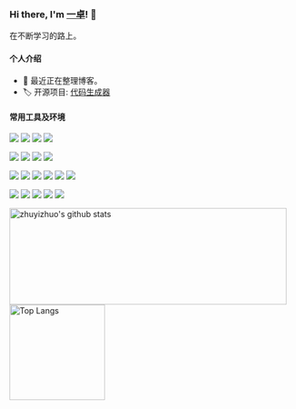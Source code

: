 ### Hi there, I'm [一卓](https://www.zhuyizhuo.online/)! 👋

在不断学习的路上。

#### 个人介绍
- 🌱 最近正在整理博客。
- 🏷️ 开源项目: [代码生成器](http://zhuyizhuo.github.io/code-generator-doc/)

#### 常用工具及环境

[![](https://img.shields.io/badge/Windows-10-2376bc?style=flat-square&logo=windows&logoColor=ffffff)](https://www.microsoft.com)
[![](https://img.shields.io/badge/macOS-Big%20Sur-e94256?style=flat-square&logo=apple&logoColor=ffffff)](https://www.apple.com/macos/big-sur/)
[![](https://img.shields.io/badge/Ubuntu-20.04-E95420?style=flat-square&logo=ubuntu&logoColor=ffffff)](https://ubuntu.com/)
[![](https://img.shields.io/badge/Browser-Chrome-4285F4?style=flat-square&logo=Google%20Chrome&logoColor=ffffff)](https://www.google.com/intl/zh-CN/chrome/)

[![](https://img.shields.io/badge/IDE-IntelliJ%20IDEA-000000?style=flat-square&logo=IntelliJ%20IDEA&logoColor=ffffff)](https://www.jetbrains.com/zh-cn/idea/)
[![](https://img.shields.io/badge/IDE-WebStorm-000000?style=flat-square&logo=WebStorm&logoColor=ffffff)](https://www.jetbrains.com/zh-cn/webstorm/)
[![](https://img.shields.io/badge/IDE-Visual%20Studio%20Code-007ACC?style=flat-square&logo=Visual-Studio-Code&logoColor=ffffff)](https://code.visualstudio.com/)
[![](https://img.shields.io/badge/-Sublime%20Text-FF9800?style=flat-square&logo=Sublime-Text&logoColor=ffffff)](https://code.visualstudio.com/)

[![](https://img.shields.io/badge/-CSS3-1572B6?style=flat-square&logo=css3&logoColor=white)](https://www.w3.org/Style/CSS/)
[![](https://img.shields.io/badge/-HTML5-E34F26?style=flat-square&logo=html5&logoColor=white)](https://html.spec.whatwg.org/)
[![](https://img.shields.io/badge/-JavaScript-f7e018?style=flat-square&logo=javascript&logoColor=white)](https://www.ecma-international.org/)
[![](https://img.shields.io/badge/-Node.js-43853d?style=flat-square&logo=node.js&logoColor=ffffff)](https://nodejs.org/)
[![](https://img.shields.io/badge/-NPM-cb3837?style=flat-square&logo=npm&logoColor=white)](https://npmjs.com/)
[![](https://img.shields.io/badge/-Hexo-0E83CD?style=flat-square&logo=Hexo&logoColor=ffffff)](https://hexo.io/zh-cn/)

[![](https://img.shields.io/badge/-Java11-007396?style=flat-square&logo=Java&logoColor=ffffff)](https://docs.oracle.com/en/java/javase/11/)
[![](https://img.shields.io/badge/-Docker-2496ED?style=flat-square&logo=docker&logoColor=ffffff)](https://www.docker.com/)
[![](https://img.shields.io/badge/-Git-f05032?style=flat-square&logo=git&logoColor=white)](https://git-scm.com/)
[![](https://img.shields.io/badge/-Linux-fcc624?style=flat-square&logo=linux&logoColor=white)](https://www.linuxfoundation.org/)
[![](https://img.shields.io/badge/-Nginx-269539?style=flat-square&logo=nginx&logoColor=ffffff)](https://nginx.org/)
<!-- [![](https://img.shields.io/badge/-Jenkins-D24939?style=flat-square&logo=jenkins&logoColor=ffffff)]() -->

<!-- [![](https://img.shields.io/badge/-Spring%20Boot-6DB33F?style=for-the-badge&logo=Spring%20Boot&logoColor=ffffff)](https://spring.io/projects/spring-boot) -->
<!-- [![](https://img.shields.io/badge/-MySQL-4479A1?style=flat-square&logo=mysql&logoColor=ffffff)]()
[![](https://img.shields.io/badge/-Oracle-F80000?style=flat-square&logo=oracle&logoColor=ffffff)]() -->

<!-- [![](https://img.shields.io/badge/-React-61dafb?style=flat-square&logo=react&logoColor=ffffff)](https://reactjs.org/) -->
<!-- [![](https://img.shields.io/badge/-Webpack-8dd6f9?style=flat-square&logo=webpack&logoColor=white)](https://webpack.js.org/) -->
<!-- [![](https://img.shields.io/badge/-PostCSS-dd3a0a?style=flat-square&logo=postcss&logoColor=white)](https://postcss.org/) -->
<!-- ![](https://img.shields.io/badge/Typescript-007ACC?style=flat-square&logo=TypeScript&logoColor=ffffff) -->
<!-- [![](https://img.shields.io/badge/NAS-FreeNas-AB2B28?style=flat-square&logo=freebsd&logoColor=ffffff)](https://www.freenas.org/) -->
<!-- [![](https://img.shields.io/badge/-Sass-cc6699?style=flat-square&logo=sass&logoColor=white)](https://sass-lang.com/) -->

<!-- [![](https://img.shields.io/badge/-Python3-3776AB?style=flat-square&logo=python&logoColor=ffffff)](https://www.python.org/)
 -->
<!-- [![](https://img.shields.io/badge/IDE-PyCharm-000000?style=flat-square&logo=PyCharm&logoColor=ffffff)](https://www.jetbrains.com/zh-cn/pycharm/)
 -->

<a href="https://github.com/anuraghazra/github-readme-stats">
  <img align="center" src="https://github-readme-stats.vercel.app/api?username=zhuyizhuo&hide=prs&count_private=true&show_icons=true&theme=react" alt="zhuyizhuo's github stats" width="488" height="170" />
</a>
<a href="https://github.com/anuraghazra/github-readme-stats">
  <img align="center" src="https://github-readme-stats.vercel.app/api/top-langs/?username=zhuyizhuo&layout=compact&theme=react&hide=html" alt="Top Langs" height="168" />
</a>
<!-- 
<img align="center" src="https://github-readme-stats.vercel.app/api/top-langs/?username=zhuyizhuo&hide_langs_below=1&theme=default&line_height=27&layout=compact" />
<img align="center" src="https://github-readme-stats.vercel.app/api?username=zhuyizhuo&show_icons=true&count_private=true&include_all_commits=true&line_height=21" alt="zhuyizhuo's Github Stats" /> -->


<!-- <p align="center">
<a href= "https://github.com/zhuyizhuo/code-generator/"><img src="https://img.icons8.com/material-outlined/27/000000/ball-point-pen.png"/></a>
<a href= "https://twitter.com/zhuyizhuo"><img src="https://img.icons8.com/material-outlined/30/000000/twitter.png"/></a>
<a href= "http://zhuyizhuo.online/"><img src="https://img.icons8.com/material-outlined/27/000000/geography.png"/></a>
</p> -->
